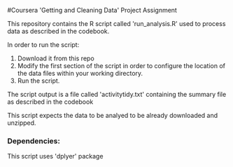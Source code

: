 #Coursera 'Getting and Cleaning Data' Project Assignment

This repository contains the R script called 'run_analysis.R' used to process data as described in the codebook.

In order to run the script:

1. Download it from this repo
2. Modify the first section of the script in order to configure the location of the data files within your working directory.
3. Run the script.

The script output is a file called 'activitytidy.txt' containing the summary file as described in the codebook

This script expects the data to be analyed to be already downloaded and unzipped.

### Dependencies:

This script uses 'dplyer' package



